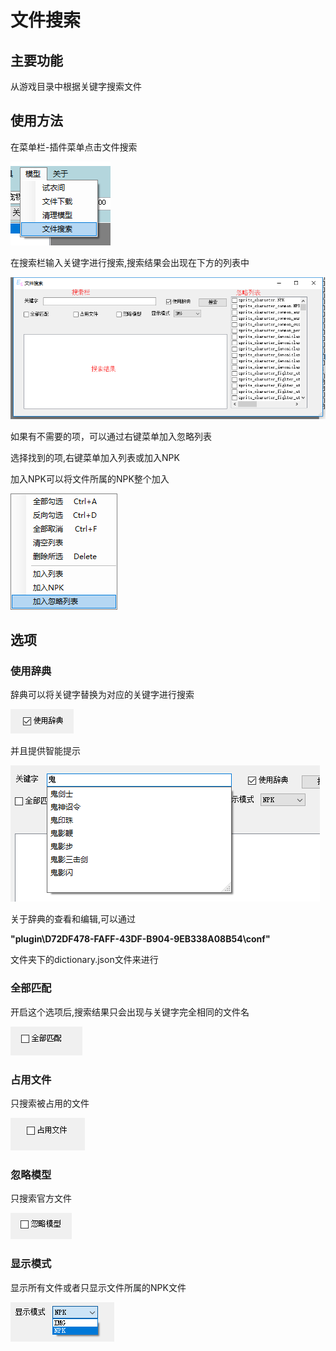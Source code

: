 # 文件搜索

## 主要功能

从游戏目录中根据关键字搜索文件

## 使用方法

在菜单栏-插件菜单点击文件搜索

![](../../images/searcher-by-menu.png)

在搜索栏输入关键字进行搜索,搜索结果会出现在下方的列表中

![](../../images/searcher-dialog.png)

如果有不需要的项，可以通过右键菜单加入忽略列表

选择找到的项,右键菜单加入列表或加入NPK

加入NPK可以将文件所属的NPK整个加入

![](../../images/searcher-add-ignore.png)

## 选项

### 使用辞典

辞典可以将关键字替换为对应的关键字进行搜索

![](../../images/searcher-use-dictionary.png)

并且提供智能提示

![](../../images/searcher-auto-complete.png)

关于辞典的查看和编辑,可以通过

**"plugin\D72DF478-FAFF-43DF-B904-9EB338A08B54\conf"**

文件夹下的dictionary.json文件来进行

### 全部匹配

开启这个选项后,搜索结果只会出现与关键字完全相同的文件名

![](../../images/searcher-match-all.png)

### 占用文件

只搜索被占用的文件

![](../../images/searcher-locked-file.png)

### 忽略模型

只搜索官方文件

![](../../images/searcher-ignore-mod.png)

### 显示模式

显示所有文件或者只显示文件所属的NPK文件

![](../../images/searcher-display-mode.png)